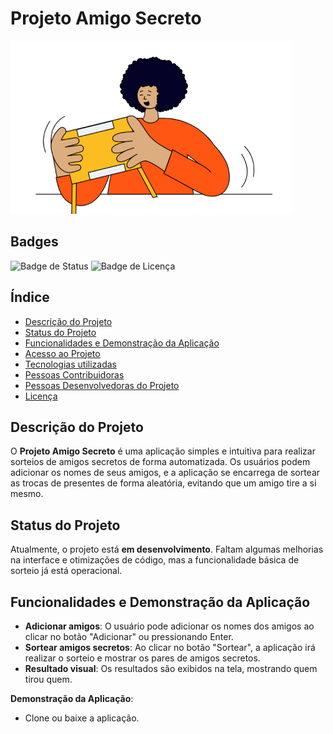 # Projeto Amigo Secreto

![Imagem de Capa](assets/amigo-secreto.png)

## Badges

![Badge de Status](https://img.shields.io/badge/status-em%20desenvolvimento-yellow)
![Badge de Licença](https://img.shields.io/badge/licenca-MIT-blue)

## Índice

- [Descrição do Projeto](#descrição-do-projeto)
- [Status do Projeto](#status-do-projeto)
- [Funcionalidades e Demonstração da Aplicação](#funcionalidades-e-demonstração-da-aplicação)
- [Acesso ao Projeto](#acesso-ao-projeto)
- [Tecnologias utilizadas](#tecnologias-utilizadas)
- [Pessoas Contribuidoras](#pessoas-contribuidoras)
- [Pessoas Desenvolvedoras do Projeto](#pessoas-desenvolvedoras-do-projeto)
- [Licença](#licença)

## Descrição do Projeto

O **Projeto Amigo Secreto** é uma aplicação simples e intuitiva para realizar sorteios de amigos secretos de forma automatizada. Os usuários podem adicionar os nomes de seus amigos, e a aplicação se encarrega de sortear as trocas de presentes de forma aleatória, evitando que um amigo tire a si mesmo.

## Status do Projeto

Atualmente, o projeto está **em desenvolvimento**. Faltam algumas melhorias na interface e otimizações de código, mas a funcionalidade básica de sorteio já está operacional.

## Funcionalidades e Demonstração da Aplicação

- **Adicionar amigos**: O usuário pode adicionar os nomes dos amigos ao clicar no botão "Adicionar" ou pressionando Enter.
- **Sortear amigos secretos**: Ao clicar no botão "Sortear", a aplicação irá realizar o sorteio e mostrar os pares de amigos secretos.
- **Resultado visual**: Os resultados são exibidos na tela, mostrando quem tirou quem.

**Demonstração da Aplicação**:

- Clone ou baixe a aplicação.
